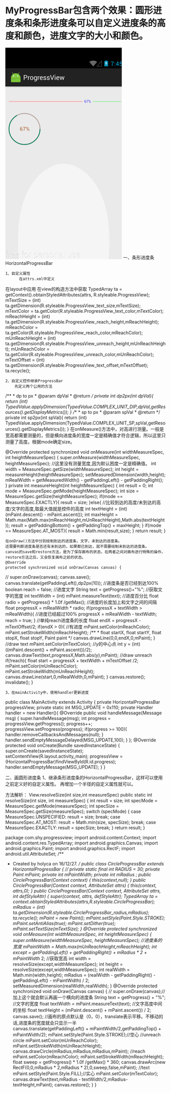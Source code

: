 # MyProgressBar包含两个效果：圆形进度条和条形进度条可以自定义进度条的高度和颜色，进度文字的大小和颜色。

![image](https://github.com/tingshuo202/MyProgressBar/blob/master/app/gif/progress.gif) 
一、条形进度条HorizontalProgressBar

    1、自定义属性
          在attrs.xml中定义
            
<resources>
    <declare-styleable name="ProgressView">
        <attr name="unreach_color" format="color"/>
        <attr name="unreach_height" format="dimension"/>
        <attr name="reach_color" format="color"/>
        <attr name="reach_height" format="dimension"/>
        <attr name="text_color" format="color"/>
        <attr name="text_size" format="dimension"/>
        <attr name="text_offset" format="dimension"/>
    </declare-styleable>
</resources>
          在layout中应用
<ScrollView xmlns:android="http://schemas.android.com/apk/res/android"
//添加引用，最后是包名，空间名称shy是自定义的，也可以换成其他的
    xmlns:shy="http://schemas.android.com/apk/res/com.shy.progressview"
    android:layout_width="match_parent"
    android:layout_height="match_parent">
    <LinearLayout
        android:layout_width="match_parent"
        android:layout_height="wrap_content"
        android:orientation="vertical">
        <com.shy.progressview.HorizontalProgressBar
            android:id="@+id/progress"
            android:layout_width="match_parent"
            android:layout_height="wrap_content"
            android:layout_marginTop="30dp"
            shy:text_size="20sp"
            shy:text_color="#0105ef"
            android:padding="10dp"
            android:progress="0"/>
    </LinearLayout>
</ScrollView>
          在view的构造方法中获取
        TypedArray ta = getContext().obtainStyledAttributes(attrs, R.styleable.ProgressView);
        mTextSize = (int) ta.getDimension(R.styleable.ProgressView_text_size,mTextSize);
        mTextColor = ta.getColor(R.styleable.ProgressView_text_color,mTextColor);
        mReachHeight = (int) ta.getDimension(R.styleable.ProgressView_reach_height,mReachHeight);
        mReachColor = ta.getColor(R.styleable.ProgressView_reach_color,mReachColor);
        mUnReachHeight = (int) ta.getDimension(R.styleable.ProgressView_unreach_height,mUnReachHeight);
        mUnReachColor = ta.getColor(R.styleable.ProgressView_unreach_color,mUnReachColor);
        mTextOffset = (int) ta.getDimension(R.styleable.ProgressView_text_offset,mTextOffset);
        ta.recycle();

    2、自定义控件继承ProgressBar
        先定义两个公用的方法
   /**
     * dp to px
     * @param dpVal
     * @return
     */
    private int dp2px(int dpVal){
        return (int) TypedValue.applyDimension(TypedValue.COMPLEX_UNIT_DIP,dpVal,getResources().getDisplayMetrics());
    }
    /**
     * sp to px
     * @param spVal
     * @return
     */
    private int sp2px(int spVal){
        return (int) TypedValue.applyDimension(TypedValue.COMPLEX_UNIT_SP,spVal,getResources().getDisplayMetrics());
    }
    在onMeasure()方法中，对高进行测量。一般是宽高都需要测量的，但是横向进度条的宽度一定是精确值才符合逻辑，所以这里只测量了高度。根据mode确定size。
    
   @Override
    protected synchronized void onMeasure(int widthMeasureSpec, int heightMeasureSpec) {
        super.onMeasure(widthMeasureSpec, heightMeasureSpec);
        //这里没有测量宽度,因为默认困度一定是精确值。
        int width = MeasureSpec.getSize(widthMeasureSpec);
        int height = measureHeight(heightMeasureSpec);
        setMeasuredDimension(width,height);
        mRealWidth = getMeasuredWidth() - getPaddingLeft() - getPaddingRight();
    }
  private int measureHeight(int heightMeasureSpec) {
        int result = 0;
        int mode = MeasureSpec.getMode(heightMeasureSpec);
        int size = MeasureSpec.getSize(heightMeasureSpec);
        if(mode == MeasureSpec.EXACTLY){
            result = size;
        }else{
            //比较到达的高度/未到达的高度/文字的高度,取最大值就是控件的高度
            int textHeight = (int) (mPaint.descent() - mPaint.ascent());
            int maxHeight = Math.max(Math.max(mReachHeight,mUnReachHeight),Math.abs(textHeight));
            result = getPaddingBottom() + getPaddingTop() + maxHeight;
        }
        if(mode == MeasureSpec.AT_MOST){
            result = Math.min(result,size);
        }
        return result;
    }

    在onDraw()方法中分别绘制到达的进度条，文字，未到达的进度条。
    还需要判断进度条是否还有未到达的，如果都已到达，就不需要绘制未到达的进度条。
    canvas的save和restore方法，是为了保存画布的状态，在两者之间对画布进行特殊的操作，restore方法之后，又会恢复画布之前的状态。
    @Override
    protected synchronized void onDraw(Canvas canvas) {
//        super.onDraw(canvas);
        canvas.save();
        canvas.translate(getPaddingLeft(),dp2px(10));
        //进度条是否已经到达100%
        boolean reach = false;
        //进度文字
        String text = getProgress()+"%";
        //获取文字的宽度
        int textWidth = (int) mPaint.measureText(text);
        //进度百分比
        float radio = getProgress() * 1.0f /getMax();
        //进度的长度加上和文字之间的间隔
        float progressX = mRealWidth * radio;
        if(progressX + textWidth > mRealWidth){
            //进度已经超过100%
            progressX = mRealWidth - textWidth;
            reach = true;
        }
        //单纯reach进度条的长度
        float endX = progressX - mTextOffset/2;
        if(endX > 0){
            //有进度
            mPaint.setColor(mReachColor);
            mPaint.setStrokeWidth(mReachHeight);
            /**
             * float startX, float startY, float stopX, float stopY, Paint paint
             */
            canvas.drawLine(0,0,endX,0,mPaint);
        }
        //draw text
        mPaint.setColor(mTextColor);
        //y的中心点
        int y = (int) ((mPaint.descent() + mPaint.ascent())/2);
        canvas.drawText(text,progressX,Math.abs(y),mPaint);
        //draw unreach
        if(!reach){
            float start = progressX + textWidth + mTextOffset /2;
            mPaint.setColor(mUnReachColor);
            mPaint.setStrokeWidth(mUnReachHeight);
            canvas.drawLine(start,0,mRealWidth,0,mPaint);
        }
        canvas.restore();
        invalidate();
    }

    3、在mainActivity中，使用handler更新进度
    
public class MainActivity extends Activity {
    private HorizontalProgressBar progressView;
    private static int MSG_UPDATE = 0x110;
    private Handler handler = new Handler(){
        @Override
        public void handleMessage(Message msg) {
            super.handleMessage(msg);
            int progress = progressView.getProgress();
            progress++;
            progressView.setProgress(progress);
            if(progress >= 100){
                handler.removeCallbacksAndMessages(null);
            }
            handler.sendEmptyMessageDelayed(MSG_UPDATE,100);
        }
    };
    @Override
    protected void onCreate(Bundle savedInstanceState) {
        super.onCreate(savedInstanceState);
        setContentView(R.layout.activity_main);
        progressView = (HorizontalProgressBar)findViewById(R.id.progress);
        handler.sendEmptyMessage(MSG_UPDATE);
    }
}

二、画圆形进度条
    1、继承条形进度条的HorizontalProgressBar，这样可以使用之前定义好的自定义属性。
        再增加一个半径的自定义属性就可以。
      

 方法解析：
View.resolveSize(int size,int measureSpec)
public static int resolveSize(int size, int measureSpec) {
         int result = size;
         int specMode = MeasureSpec.getMode(measureSpec);
         int specSize =  MeasureSpec.getSize(measureSpec);
         switch (specMode) {
         case MeasureSpec.UNSPECIFIED:
             result = size;
             break;
         case MeasureSpec.AT_MOST:
             result = Math.min(size, specSize);
             break;
         case MeasureSpec.EXACTLY:
             result = specSize;
             break;
         }
         return result;
     }

package com.shy.progressview;
import android.content.Context;
import android.content.res.TypedArray;
import android.graphics.Canvas;
import android.graphics.Paint;
import android.graphics.RectF;
import android.util.AttributeSet;
/**
 * Created by holyca on 16/12/27.
 */
public class CircleProgressBar extends HorizontalProgressBar {
//    private static final int RADIUS = 30;
    private Paint mPaint;
    private int mPaintWidth;
    private int mRadius ;
    public CircleProgressBar(Context context) {
        this(context,null);
    }
    public CircleProgressBar(Context context, AttributeSet attrs) {
        this(context, attrs,0);
    }
    public CircleProgressBar(Context context, AttributeSet attrs, int defStyleAttr) {
        super(context, attrs, defStyleAttr);
        TypedArray ta = context.obtainStyledAttributes(attrs,R.styleable.CircleProgressBar);
        mRadius = (int) ta.getDimension(R.styleable.CircleProgressBar_radius,mRadius);
        ta.recycle();
        mPaint = new Paint();
        mPaint.setStyle(Paint.Style.STROKE);
        mPaint.setAntiAlias(true);
        mPaint.setDither(true);
        mPaint.setTextSize(mTextSize);
    }
    @Override
    protected synchronized void onMeasure(int widthMeasureSpec, int heightMeasureSpec) {
        super.onMeasure(widthMeasureSpec, heightMeasureSpec);
        //进度条的宽度
        mPaintWidth = Math.max(mUnReachHeight,mReachHeight);
        int except = getPaddingLeft() + getPaddingRight() + mRadius * 2 + mPaintWidth* 2;
        //获取宽高
        int width = resolveSize(except,widthMeasureSpec);
        int height = resolveSize(except,widthMeasureSpec);
        int realWidth = Math.min(width,height);
        mRadius = (realWidth - getPaddingRight() -getPaddingLeft() - mPaintWidth) / 2;
        setMeasuredDimension(realWidth,realWidth);
    }
    @Override
    protected synchronized void onDraw(Canvas canvas) {
//        super.onDraw(canvas);//加上这个就会默认再画一个横向的进度条
        String text = getProgress() + "%";
//文字的宽度
        float textWidth = mPaint.measureText(text);
        //文字高度中间的坐标
        float textHeight = (mPaint.descent() + mPaint.ascent()) / 2;
        canvas.save();
//画布的原点默认是（0，0），translate表示平移。不移动的话,进度条的宽度就会只显示一半       
 canvas.translate(getPaddingLeft() + mPaintWidth/2,getPaddingTop() + mPaintWidth/2);
  mPaint.setStyle(Paint.Style.STROKE);//空心
        //unreach circle
        mPaint.setColor(mUnReachColor);
        mPaint.setStrokeWidth(mUnReachHeight);
        canvas.drawCircle(mRadius,mRadius,mRadius,mPaint);
        //reach
        mPaint.setColor(mReachColor);
        mPaint.setStrokeWidth(mReachHeight);
        float sweep = getProgress() * 1.0f /getMax() * 360;
        canvas.drawArc(new RectF(0,0,mRadius * 2,mRadius * 2),0,sweep,false,mPaint);
        //text
        mPaint.setStyle(Paint.Style.FILL);//实心
        mPaint.setColor(mTextColor);
        canvas.drawText(text,mRadius - textWidth/2,mRadius-textHeight,mPaint);
        canvas.restore();
    }
}




